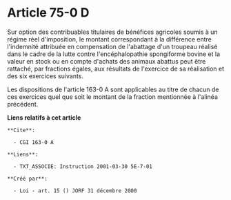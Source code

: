 # Article 75-0 D

Sur option des contribuables titulaires de bénéfices agricoles soumis à un régime réel d'imposition, le montant correspondant
à la différence entre l'indemnité attribuée en compensation de l'abattage d'un troupeau réalisé dans le cadre de la lutte
contre l'encéphalopathie spongiforme bovine et la valeur en stock ou en compte d'achats des animaux abattus peut être
rattaché, par fractions égales, aux résultats de l'exercice de sa réalisation et des six exercices suivants.

Les dispositions de l'article 163-0 A sont applicables au titre de chacun de ces exercices quel que soit le montant de la
fraction mentionnée à l'alinéa précédent.

**Liens relatifs à cet article**

	**Cite**:

	  - CGI 163-0 A

	**Liens**:

	  - TXT_ASSOCIE: Instruction 2001-03-30 5E-7-01

	**Créé par**:

	  - Loi - art. 15 () JORF 31 décembre 2000
